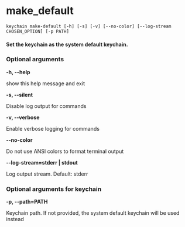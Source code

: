 
make_default
============


``keychain make-default [-h] [-s] [-v] [--no-color] [--log-stream CHOSEN_OPTION] [-p PATH]  ``
#### Set the keychain as the system default keychain.

### Optional arguments


**-h, --help**

show this help message and exit

**-s, --silent**

Disable log output for commands

**-v, --verbose**

Enable verbose logging for commands

**--no-color**

Do not use ANSI colors to format terminal output

**--log-stream=stderr | stdout**

Log output stream. Default: stderr
### Optional arguments for keychain


**-p, --path=PATH**

Keychain path. If not provided, the system default keychain will be used instead